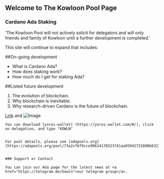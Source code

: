## Welcome to The Kowloon Pool Page



### Cardano Ada Staking

'The Kowloon Pool will not actively solicit for delegators and will only friends and family of Kowloon until a further development is completed.'

This site will continue to expand that includes: 


##On-going development

- What is Cardano Ada?
- How does staking work?
- How much do I get for staking Ada?


##Listed future development

1. The evolution of blockchain.
2. Why blockchain is inevitable.
3. Why research-driven Cardano is the future of blockchain.


[Link](url) and ![Image](src)
```
You can download [yoroi-wallet] (https://yoroi-wallet.com/#/), click on delegation, and type "KOWLN"


For pool details, please see [adapools.org](https://adapools.org/pool/73a2cf679cce99614176523741aa05942722890b632184e377724df1).


### Support or Contact

You can join our Ada page for the latest news at <a href="https://telegram.me/kowln">our telegram group</a>.  
